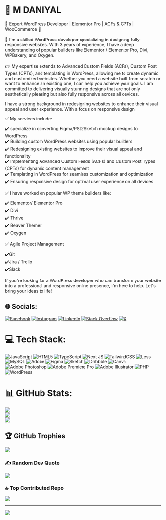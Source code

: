 # 💫 M DANIYAL
🚀 Expert WordPress Developer | Elementor Pro | ACFs & CPTs | WooCommerce 🚀 <br><br>👋 I'm a skilled WordPress developer specializing in designing fully responsive websites. With 3 years of experience, I have a deep understanding of popular builders like Elementor / Elementor Pro, Divi, WPBakery, and Oxygen.<br><br>👉 My expertise extends to Advanced Custom Fields (ACFs), Custom Post Types (CPTs), and templating in WordPress, allowing me to create dynamic and customized websites.
Whether you need a website built from scratch or want to enhance an existing one, I can help you achieve your goals. I am committed to delivering visually stunning designs that are not only aesthetically pleasing but also fully responsive across all devices.

I have a strong background in redesigning websites to enhance their visual appeal and user experience. With a focus on responsive design

✅ My services include:

✔️ specialize in converting Figma/PSD/Sketch mockup designs to WordPress<br>
✔️ Building custom WordPress websites using popular builders<br>
✔️ Redesigning existing websites to improve their visual appeal and functionality<br>
✔️ Implementing Advanced Custom Fields (ACFs) and Custom Post Types (CPTs) for dynamic content management<br>
✔️ Templating in WordPress for seamless customization and optimization<br>
✔️ Ensuring responsive design for optimal user experience on all devices<br>

✅ I have worked on popular WP theme builders like:

✔️ Elementor/ Elementor Pro<br>
✔️ Divi<br>
✔️ Thrive<br>
✔️ Beaver Themer<br>
✔️ Oxygen<br>

✅ Agile Project Management

✔️Git<br>
✔️Jira / Trello<br>
✔️Slack<br>

If you're looking for a WordPress developer who can transform your website into a professional and responsive online presence, I'm here to help. Let's bring your ideas to life!


## 🌐 Socials:
[![Facebook](https://img.shields.io/badge/Facebook-%231877F2.svg?logo=Facebook&logoColor=white)](https://facebook.com/MuhammadDaniyal4768) [![Instagram](https://img.shields.io/badge/Instagram-%23E4405F.svg?logo=Instagram&logoColor=white)](https://instagram.com/mdaniyal_07) [![LinkedIn](https://img.shields.io/badge/LinkedIn-%230077B5.svg?logo=linkedin&logoColor=white)](https://linkedin.com/in/mdaniyal07) [![Stack Overflow](https://img.shields.io/badge/-Stackoverflow-FE7A16?logo=stack-overflow&logoColor=white)](https://stackoverflow.com/users/26945021) [![X](https://img.shields.io/badge/X-black.svg?logo=X&logoColor=white)](https://x.com/MDaniyal_07) 

# 💻 Tech Stack:
![JavaScript](https://img.shields.io/badge/javascript-%23323330.svg?style=for-the-badge&logo=javascript&logoColor=%23F7DF1E) ![HTML5](https://img.shields.io/badge/html5-%23E34F26.svg?style=for-the-badge&logo=html5&logoColor=white) ![TypeScript](https://img.shields.io/badge/typescript-%23007ACC.svg?style=for-the-badge&logo=typescript&logoColor=white) ![Next JS](https://img.shields.io/badge/Next-black?style=for-the-badge&logo=next.js&logoColor=white) ![TailwindCSS](https://img.shields.io/badge/tailwindcss-%2338B2AC.svg?style=for-the-badge&logo=tailwind-css&logoColor=white) ![Less](https://img.shields.io/badge/less-2B4C80?style=for-the-badge&logo=less&logoColor=white) ![MySQL](https://img.shields.io/badge/mysql-4479A1.svg?style=for-the-badge&logo=mysql&logoColor=white) ![Adobe](https://img.shields.io/badge/adobe-%23FF0000.svg?style=for-the-badge&logo=adobe&logoColor=white) ![Figma](https://img.shields.io/badge/figma-%23F24E1E.svg?style=for-the-badge&logo=figma&logoColor=white) ![Sketch](https://img.shields.io/badge/Sketch-FFB387?style=for-the-badge&logo=sketch&logoColor=black) ![Dribbble](https://img.shields.io/badge/Dribbble-EA4C89?style=for-the-badge&logo=dribbble&logoColor=white) ![Canva](https://img.shields.io/badge/Canva-%2300C4CC.svg?style=for-the-badge&logo=Canva&logoColor=white) ![Adobe Photoshop](https://img.shields.io/badge/adobe%20photoshop-%2331A8FF.svg?style=for-the-badge&logo=adobe%20photoshop&logoColor=white) ![Adobe Premiere Pro](https://img.shields.io/badge/Adobe%20Premiere%20Pro-9999FF.svg?style=for-the-badge&logo=Adobe%20Premiere%20Pro&logoColor=white) ![Adobe Illustrator](https://img.shields.io/badge/adobe%20illustrator-%23FF9A00.svg?style=for-the-badge&logo=adobe%20illustrator&logoColor=white) ![PHP](https://img.shields.io/badge/php-%23777BB4.svg?style=for-the-badge&logo=php&logoColor=white) ![WordPress](https://img.shields.io/badge/WordPress-%23117AC9.svg?style=for-the-badge&logo=WordPress&logoColor=white)
# 📊 GitHub Stats:
![](https://github-readme-stats.vercel.app/api?username=MDaniyal-07&theme=dark&hide_border=false&include_all_commits=false&count_private=false)<br/>
![](https://github-readme-streak-stats.herokuapp.com/?user=MDaniyal-07&theme=dark&hide_border=false)<br/>
![](https://github-readme-stats.vercel.app/api/top-langs/?username=MDaniyal-07&theme=dark&hide_border=false&include_all_commits=false&count_private=false&layout=compact)

## 🏆 GitHub Trophies
![](https://github-profile-trophy.vercel.app/?username=MDaniyal-07&theme=radical&no-frame=false&no-bg=false&margin-w=4)

### ✍️ Random Dev Quote
![](https://quotes-github-readme.vercel.app/api?type=horizontal&theme=radical)

### 🔝 Top Contributed Repo
![](https://github-contributor-stats.vercel.app/api?username=MDaniyal-07&limit=5&theme=dark&combine_all_yearly_contributions=true)

---
[![](https://visitcount.itsvg.in/api?id=MDaniyal-07&icon=0&color=0)](https://visitcount.itsvg.in)

<!-- Proudly created with GPRM ( https://gprm.itsvg.in ) -->
